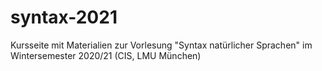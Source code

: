 # syntax-2021
Kursseite mit Materialien zur Vorlesung "Syntax natürlicher Sprachen" im Wintersemester 2020/21 (CIS, LMU München)
